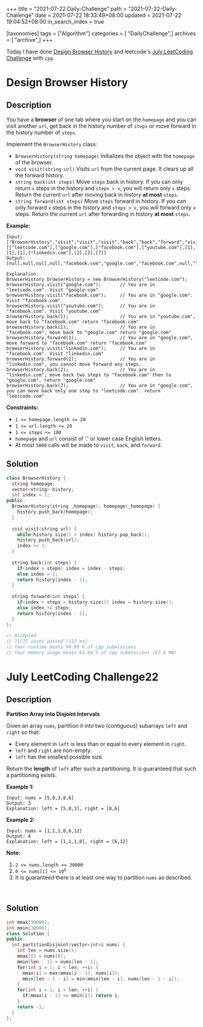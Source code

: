 +++
title = "2021-07-22 Daily-Challenge"
path = "2021-07-22-Daily-Challenge"
date = 2021-07-22 18:33:49+08:00
updated = 2021-07-22 19:04:52+08:00
in_search_index = true

[taxonomies]
tags = ["Algorithm"]
categories = [ "DailyChallenge",]
archives = [ "archive",]
+++

Today I have done [Design Browser History](https://leetcode.com/problems/design-browser-history/description/) and leetcode's [July LeetCoding Challenge](https://leetcode.com/explore/challenge/card/july-leetcoding-challenge-2021/611/week-4-july-22nd-july-28th/3823/) with `cpp`.

<!-- more -->

# Design Browser History

## Description

You have a **browser** of one tab where you start on the `homepage` and you can visit another `url`, get back in the history number of `steps` or move forward in the history number of `steps`.

Implement the `BrowserHistory` class:

- `BrowserHistory(string homepage)` Initializes the object with the `homepage` of the browser.
- `void visit(string url)` Visits `url` from the current page. It clears up all the forward history.
- `string back(int steps)` Move `steps` back in history. If you can only return `x` steps in the history and `steps > x`, you will return only `x` steps. Return the current `url` after moving back in history **at most** `steps`.
- `string forward(int steps)` Move `steps` forward in history. If you can only forward `x` steps in the history and `steps > x`, you will forward only `x` steps. Return the current `url` after forwarding in history **at most** `steps`.

 

**Example:**

```
Input:
["BrowserHistory","visit","visit","visit","back","back","forward","visit","forward","back","back"]
[["leetcode.com"],["google.com"],["facebook.com"],["youtube.com"],[1],[1],[1],["linkedin.com"],[2],[2],[7]]
Output:
[null,null,null,null,"facebook.com","google.com","facebook.com",null,"linkedin.com","google.com","leetcode.com"]

Explanation:
BrowserHistory browserHistory = new BrowserHistory("leetcode.com");
browserHistory.visit("google.com");       // You are in "leetcode.com". Visit "google.com"
browserHistory.visit("facebook.com");     // You are in "google.com". Visit "facebook.com"
browserHistory.visit("youtube.com");      // You are in "facebook.com". Visit "youtube.com"
browserHistory.back(1);                   // You are in "youtube.com", move back to "facebook.com" return "facebook.com"
browserHistory.back(1);                   // You are in "facebook.com", move back to "google.com" return "google.com"
browserHistory.forward(1);                // You are in "google.com", move forward to "facebook.com" return "facebook.com"
browserHistory.visit("linkedin.com");     // You are in "facebook.com". Visit "linkedin.com"
browserHistory.forward(2);                // You are in "linkedin.com", you cannot move forward any steps.
browserHistory.back(2);                   // You are in "linkedin.com", move back two steps to "facebook.com" then to "google.com". return "google.com"
browserHistory.back(7);                   // You are in "google.com", you can move back only one step to "leetcode.com". return "leetcode.com"
```

 

**Constraints:**

- `1 <= homepage.length <= 20`
- `1 <= url.length <= 20`
- `1 <= steps <= 100`
- `homepage` and `url` consist of '.' or lower case English letters.
- At most `5000` calls will be made to `visit`, `back`, and `forward`.

## Solution

``` cpp
class BrowserHistory {
  string homepage;
  vector<string> history;
  int index = 1;
public:
  BrowserHistory(string _homepage): homepage(_homepage) {
    history.push_back(homepage);
  }
  
  void visit(string url) {
    while(history.size() > index) history.pop_back();
    history.push_back(url);
    index += 1;
  }
  
  string back(int steps) {
    if(index > steps) index = index - steps;
    else index = 1;
    return history[index - 1];
  }
  
  string forward(int steps) {
    if(index + steps > history.size()) index = history.size();
    else index += steps;
    return history[index - 1];
  }
};

// Accepted
// 71/71 cases passed (112 ms)
// Your runtime beats 94.89 % of cpp submissions
// Your memory usage beats 61.84 % of cpp submissions (57.6 MB)
```

# July LeetCoding Challenge22

## Description

**Partition Array into Disjoint Intervals**

Given an array `nums`, partition it into two (contiguous) subarrays `left` and `right` so that:

- Every element in `left` is less than or equal to every element in `right`.
- `left` and `right` are non-empty.
- `left` has the smallest possible size.

Return the **length** of `left` after such a partitioning. It is guaranteed that such a partitioning exists.

 

**Example 1:**

```
Input: nums = [5,0,3,8,6]
Output: 3
Explanation: left = [5,0,3], right = [8,6]
```

**Example 2:**

```
Input: nums = [1,1,1,0,6,12]
Output: 4
Explanation: left = [1,1,1,0], right = [6,12]
```

<p><strong>Note:</strong></p>

<ol>
	<li><code>2 &lt;= nums.length&nbsp;&lt;= 30000</code></li>
	<li><code>0 &lt;= nums[i] &lt;= 10<sup>6</sup></code></li>
	<li>It is guaranteed there is at least one way to partition <code>nums</code> as described.</li>
</ol>

<div>
<div>&nbsp;</div>
</div>

## Solution

``` cpp
int mmax[30000];
int mmin[30000];
class Solution {
public:
  int partitionDisjoint(vector<int>& nums) {
    int len = nums.size();
    mmax[0] = nums[0];
    mmin[len - 1] = nums[len - 1];
    for(int i = 1; i < len; ++i) {
      mmax[i] = max(mmax[i - 1], nums[i]);
      mmin[len - 1 - i] = min(mmin[len - i], nums[len - 1 - i]);
    }
    for(int i = 1; i < len; ++i) {
      if(mmax[i - 1] <= mmin[i]) return i;
    }
    return -1;
  }
};
```
